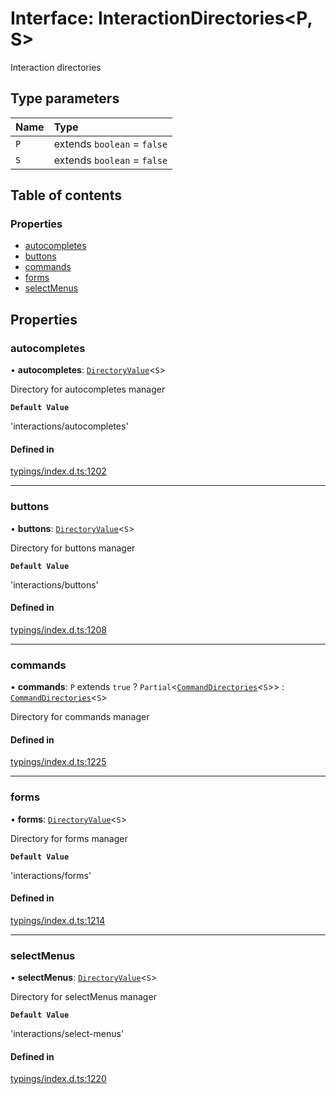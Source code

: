 # Interface: InteractionDirectories<P, S\>

Interaction directories

## Type parameters

| Name | Type |
| :------ | :------ |
| `P` | extends `boolean` = ``false`` |
| `S` | extends `boolean` = ``false`` |

## Table of contents

### Properties

- [autocompletes](../wiki/InteractionDirectories#autocompletes)
- [buttons](../wiki/InteractionDirectories#buttons)
- [commands](../wiki/InteractionDirectories#commands)
- [forms](../wiki/InteractionDirectories#forms)
- [selectMenus](../wiki/InteractionDirectories#selectmenus)

## Properties

### autocompletes

• **autocompletes**: [`DirectoryValue`](../wiki/Exports#directoryvalue)<`S`\>

Directory for autocompletes manager

**`Default Value`**

'interactions/autocompletes'

#### Defined in

[typings/index.d.ts:1202](https://github.com/Natto-PKP/discord-sucrose/blob/9e8624c/typings/index.d.ts#L1202)

___

### buttons

• **buttons**: [`DirectoryValue`](../wiki/Exports#directoryvalue)<`S`\>

Directory for buttons manager

**`Default Value`**

'interactions/buttons'

#### Defined in

[typings/index.d.ts:1208](https://github.com/Natto-PKP/discord-sucrose/blob/9e8624c/typings/index.d.ts#L1208)

___

### commands

• **commands**: `P` extends ``true`` ? `Partial`<[`CommandDirectories`](../wiki/CommandDirectories)<`S`\>\> : [`CommandDirectories`](../wiki/CommandDirectories)<`S`\>

Directory for commands manager

#### Defined in

[typings/index.d.ts:1225](https://github.com/Natto-PKP/discord-sucrose/blob/9e8624c/typings/index.d.ts#L1225)

___

### forms

• **forms**: [`DirectoryValue`](../wiki/Exports#directoryvalue)<`S`\>

Directory for forms manager

**`Default Value`**

'interactions/forms'

#### Defined in

[typings/index.d.ts:1214](https://github.com/Natto-PKP/discord-sucrose/blob/9e8624c/typings/index.d.ts#L1214)

___

### selectMenus

• **selectMenus**: [`DirectoryValue`](../wiki/Exports#directoryvalue)<`S`\>

Directory for selectMenus manager

**`Default Value`**

'interactions/select-menus'

#### Defined in

[typings/index.d.ts:1220](https://github.com/Natto-PKP/discord-sucrose/blob/9e8624c/typings/index.d.ts#L1220)
